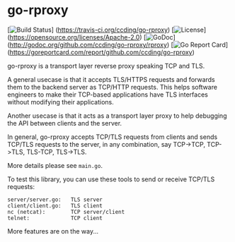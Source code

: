 # go-rproxy

[![Build Status](https://travis-ci.org/ccding/go-rproxy.svg?branch=master)]
(https://travis-ci.org/ccding/go-rproxy)
[![License](https://img.shields.io/badge/License-Apache%202.0-red.svg)]
(https://opensource.org/licenses/Apache-2.0)
[![GoDoc](https://godoc.org/github.com/ccding/go-rproxy?status.svg)]
(http://godoc.org/github.com/ccding/go-rproxy/rproxy)
[![Go Report Card](https://goreportcard.com/badge/github.com/ccding/go-rproxy)]
(https://goreportcard.com/report/github.com/ccding/go-rproxy)

go-rproxy is a transport layer reverse proxy speaking TCP and TLS.

A general usecase is that it accepts TLS/HTTPS requests and forwards them to
the backend server as TCP/HTTP requests. This helps software engineers to make
their TCP-based applications have TLS interfaces without modifying their
applications.

Another usecase is that it acts as a transport layer proxy to help debugging
the API between clients and the server.

In general, go-rproxy accepts TCP/TLS requests from clients and sends TCP/TLS
requests to the server, in any combination, say TCP->TCP, TCP->TLS, TLS-TCP,
TLS->TLS.

More details please see `main.go`.

To test this library, you can use these tools to send or receive TCP/TLS
requests:
```
server/server.go:	TLS server
client/client.go:	TLS client
nc (netcat):		TCP server/client
telnet:				TCP client
```

More features are on the way...
